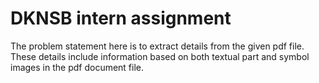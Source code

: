 # DKNSB intern assignment

The problem statement here is to extract details from the given pdf file. These details include information based on both textual part and symbol images in the pdf document file.
